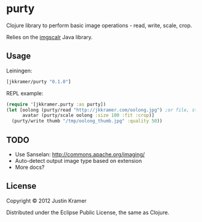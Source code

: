 # purty

Clojure library to perform basic image operations - read, write, scale, crop.

Relies on the [imgscalr](http://www.thebuzzmedia.com/software/imgscalr-java-image-scaling-library/) Java library.

## Usage

Leiningen:

```clj
[jkkramer/purty "0.1.0"]
```

REPL example:

```clj
(require '[jkkramer.purty :as purty])
(let [oolong (purty/read "http://jkkramer.com/oolong.jpg") ;or file, stream, etc
      avatar (purty/scale oolong :size 100 :fit :crop)]
  (purty/write thumb "/tmp/oolong_thumb.jpg" :quality 50))
```

## TODO

* Use Sanselan: http://commons.apache.org/imaging/
* Auto-detect output image type based on extension
* More docs?

## License

Copyright © 2012 Justin Kramer

Distributed under the Eclipse Public License, the same as Clojure.
